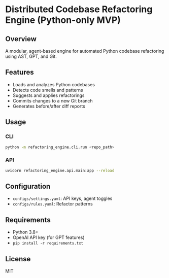 # Distributed Codebase Refactoring Engine (Python-only MVP)

## Overview
A modular, agent-based engine for automated Python codebase refactoring using AST, GPT, and Git.

## Features
- Loads and analyzes Python codebases
- Detects code smells and patterns
- Suggests and applies refactorings
- Commits changes to a new Git branch
- Generates before/after diff reports

## Usage
### CLI
```bash
python -m refactoring_engine.cli.run <repo_path>
```

### API
```bash
uvicorn refactoring_engine.api.main:app --reload
```

## Configuration
- `configs/settings.yaml`: API keys, agent toggles
- `configs/rules.yaml`: Refactor patterns

## Requirements
- Python 3.8+
- OpenAI API key (for GPT features)
- `pip install -r requirements.txt`

## License
MIT
